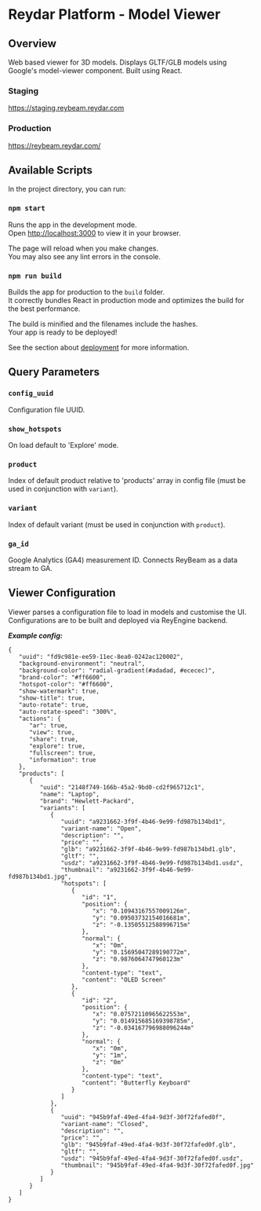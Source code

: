# Reydar Platform - Model Viewer

## Overview

Web based viewer for 3D models. Displays GLTF/GLB models using Google's model-viewer component. Built using React.

### Staging

https://staging.reybeam.reydar.com

### Production

https://reybeam.reydar.com/

## Available Scripts

In the project directory, you can run:

### `npm start`

Runs the app in the development mode.\
Open [http://localhost:3000](http://localhost:3000) to view it in your browser.

The page will reload when you make changes.\
You may also see any lint errors in the console.

### `npm run build`

Builds the app for production to the `build` folder.\
It correctly bundles React in production mode and optimizes the build for the best performance.

The build is minified and the filenames include the hashes.\
Your app is ready to be deployed!

See the section about [deployment](https://facebook.github.io/create-react-app/docs/deployment) for more information.

## Query Parameters

### `config_uuid`

Configuration file UUID.

### `show_hotspots`

On load default to 'Explore' mode.

### `product`

Index of default product relative to 'products' array in config file (must be used in conjunction with `variant`).

### `variant`

Index of default variant (must be used in conjunction with `product`).

### `ga_id`

Google Analytics (GA4) measurement ID. Connects ReyBeam as a data stream to GA.

## Viewer Configuration

Viewer parses a configuration file to load in models and customise the UI. Configurations are to be built and deployed via ReyEngine backend.

**_Example config:_**

```
{
   "uuid": "fd9c981e-ee59-11ec-8ea0-0242ac120002",
   "background-environment": "neutral",
   "background-color": "radial-gradient(#adadad, #ececec)",
   "brand-color": "#ff6600",
   "hotspot-color": "#ff6600",
   "show-watermark": true,
   "show-title": true,
   "auto-rotate": true,
   "auto-rotate-speed": "300%",
   "actions": {
      "ar": true,
      "view": true,
      "share": true,
      "explore": true,
      "fullscreen": true,
      "information": true
   },
   "products": [
      {
         "uuid": "2148f749-166b-45a2-9bd0-cd2f965712c1",
         "name": "Laptop",
         "brand": "Hewlett-Packard",
         "variants": [
            {
               "uuid": "a9231662-3f9f-4b46-9e99-fd987b134bd1",
               "variant-name": "Open",
               "description": "",
               "price": "",
               "glb": "a9231662-3f9f-4b46-9e99-fd987b134bd1.glb",
               "gltf": "",
               "usdz": "a9231662-3f9f-4b46-9e99-fd987b134bd1.usdz",
               "thumbnail": "a9231662-3f9f-4b46-9e99-fd987b134bd1.jpg",
               "hotspots": [
                  {
                     "id": "1",
                     "position": {
                        "x": "0.10943167557009126m",
                        "y": "0.09503732154016681m",
                        "z": "-0.13505512588996715m"
                     },
                     "normal": {
                        "x": "0m",
                        "y": "0.15695047289190772m",
                        "z": "0.9876064747960123m"
                     },
                     "content-type": "text",
                     "content": "OLED Screen"
                  },
                  {
                     "id": "2",
                     "position": {
                        "x": "0.07572110965622553m",
                        "y": "0.014915685169398785m",
                        "z": "-0.034167796988096244m"
                     },
                     "normal": {
                        "x": "0m",
                        "y": "1m",
                        "z": "0m"
                     },
                     "content-type": "text",
                     "content": "Butterfly Keyboard"
                  }
               ]
            },
            {
               "uuid": "945b9faf-49ed-4fa4-9d3f-30f72fafed0f",
               "variant-name": "Closed",
               "description": "",
               "price": "",
               "glb": "945b9faf-49ed-4fa4-9d3f-30f72fafed0f.glb",
               "gltf": "",
               "usdz": "945b9faf-49ed-4fa4-9d3f-30f72fafed0f.usdz",
               "thumbnail": "945b9faf-49ed-4fa4-9d3f-30f72fafed0f.jpg"
            }
         ]
      }
   ]
}
```
